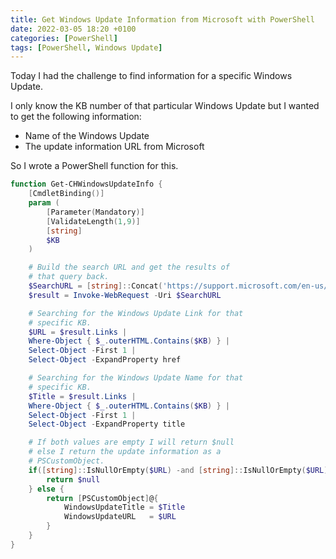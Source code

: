 ```yaml
---
title: Get Windows Update Information from Microsoft with PowerShell
date: 2022-03-05 18:20 +0100
categories: [PowerShell]
tags: [PowerShell, Windows Update]
---
```


Today I had the challenge to find information for a specific Windows Update.

I only know the KB number of that particular Windows Update but I wanted to get the following information:

- Name of the Windows Update
- The update information URL from Microsoft

So I wrote a PowerShell function for this.

```powershell
function Get-CHWindowsUpdateInfo {
    [CmdletBinding()]
    param (
        [Parameter(Mandatory)]
        [ValidateLength(1,9)]
        [string]
        $KB
    )

    # Build the search URL and get the results of
    # that query back.
    $SearchURL = [string]::Concat('https://support.microsoft.com/en-us/Search/results?query=', $KB)
    $result = Invoke-WebRequest -Uri $SearchURL

    # Searching for the Windows Update Link for that
    # specific KB.
    $URL = $result.Links |
    Where-Object { $_.outerHTML.Contains($KB) } |
    Select-Object -First 1 |
    Select-Object -ExpandProperty href

    # Searching for the Windows Update Name for that
    # specific KB.
    $Title = $result.Links |
    Where-Object { $_.outerHTML.Contains($KB) } |
    Select-Object -First 1 |
    Select-Object -ExpandProperty title

    # If both values are empty I will return $null
    # else I return the update information as a
    # PSCustomObject.
    if([string]::IsNullOrEmpty($URL) -and [string]::IsNullOrEmpty($URL)) {
        return $null
    } else {
        return [PSCustomObject]@{
            WindowsUpdateTitle = $Title
            WindowsUpdateURL   = $URL
        }
    }
}

```